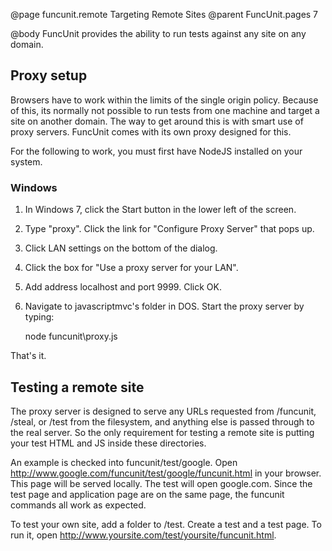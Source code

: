 @page funcunit.remote Targeting Remote Sites
@parent FuncUnit.pages 7

@body
FuncUnit provides the ability to run tests against any site on any domain.

## Proxy setup

Browsers have to work within the limits of the single origin policy.  Because of this, its normally not 
possible to run tests from one machine and target a site on another domain.  The way to get around this 
is with smart use of proxy servers.  FuncUnit comes with its own proxy designed for this.

For the following to work, you must first have NodeJS installed on your system.

### Windows

1. In Windows 7, click the Start button in the lower left of the screen.
1. Type "proxy".  Click the link for "Configure Proxy Server" that pops up.  
1. Click LAN settings on the bottom of the dialog.
1. Click the box for "Use a proxy server for your LAN".
1. Add address localhost and port 9999.  Click OK.
1. Navigate to javascriptmvc's folder in DOS.  Start the proxy server by typing:

    node funcunit\proxy.js
    
That's it.

## Testing a remote site

The proxy server is designed to serve any URLs requested from /funcunit, /steal, or /test from the 
filesystem, and anything else is passed through to the real server.  So the only requirement for testing a 
remote site is putting your test HTML and JS inside these directories.

An example is checked into funcunit/test/google.  Open http://www.google.com/funcunit/test/google/funcunit.html 
in your browser.  This page will be served locally.  The test will open google.com.  Since the test page and application 
page are on the same page, the funcunit commands all work as expected.

To test your own site, add a folder to /test.  Create a test and a test page.  To run it, open 
http://www.yoursite.com/test/yoursite/funcunit.html.